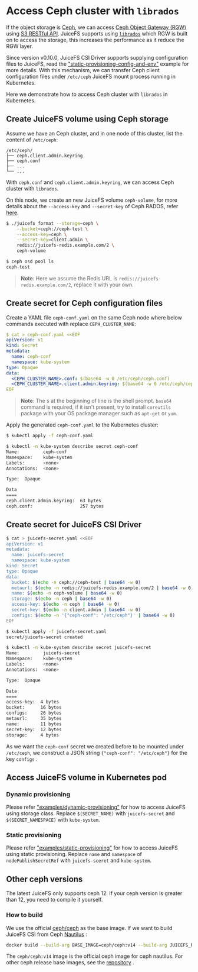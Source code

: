 # Access Ceph cluster with `librados`

If the object storage is [Ceph](https://ceph.io/), we can access [Ceph Object Gateway (RGW)](https://docs.ceph.com/en/latest/radosgw/) using [S3 RESTful API](https://docs.ceph.com/en/latest/radosgw/s3/). JuiceFS supports using [`librados`](https://docs.ceph.com/en/latest/rados/api/librados/) which RGW is built on to access the storage, this increases the performance as it reduce the RGW layer.

Since version v0.10.0, JuiceFS CSI Driver supports supplying configuration files to JuiceFS, read the ["static-provisioning-config-and-env"](../../examples/static-provisioning-config-and-env/) example for more details. With this mechanism, we can transfer Ceph client configuration files under `/etc/ceph` JuiceFS mount process running in Kubernetes.

Here we demonstrate how to access Ceph cluster with `librados` in Kubernetes.

## Create JuiceFS volume using Ceph storage

Assume we have an Ceph cluster, and in one node of this cluster, list the content of `/etc/ceph`:

```
/etc/ceph/
├── ceph.client.admin.keyring
├── ceph.conf
├── ...
└── ...
```

With `ceph.conf` and `ceph.client.admin.keyring`, we can access Ceph cluster with `librados`.

On this node, we create an new JuiceFS volume `ceph-volume`, for more details about the `--access-key` and `--secret-key` of Ceph RADOS, refer [here](https://github.com/juicedata/juicefs/blob/main/docs/en/how_to_setup_object_storage.md#ceph-rados).

```sh
$ ./juicefs format --storage=ceph \
    --bucket=ceph://ceph-test \
    --access-key=ceph \
    --secret-key=client.admin \
    redis://juicefs-redis.example.com/2 \
    ceph-volume

$ ceph osd pool ls
ceph-test
```

> **Note**: Here we assume the Redis URL is `redis://juicefs-redis.example.com/2`, replace it with your own.

## Create secret for Ceph configuration files

Create a YAML file `ceph-conf.yaml` on the same Ceph node where below commands executed with replace `CEPH_CLUSTER_NAME`:

```yaml
$ cat > ceph-conf.yaml <<EOF
apiVersion: v1
kind: Secret
metadata:
  name: ceph-conf
  namespace: kube-system
type: Opaque
data:
  <CEPH_CLUSTER_NAME>.conf: $(base64 -w 0 /etc/ceph/ceph.conf)
  <CEPH_CLUSTER_NAME>.client.admin.keyring: $(base64 -w 0 /etc/ceph/ceph.client.admin.keyring)
EOF
```

> **Note**: The `$` at the beginning of line is the shell prompt. `base64` command is required, if it isn't present, try to install `coreutils` package with your OS package manager such as `apt-get` or `yum`.

Apply the generated `ceph-conf.yaml` to the Kubernetes cluster:

```bash
$ kubectl apply -f ceph-conf.yaml

$ kubectl -n kube-system describe secret ceph-conf
Name:         ceph-conf
Namespace:    kube-system
Labels:       <none>
Annotations:  <none>

Type:  Opaque

Data
====
ceph.client.admin.keyring:  63 bytes
ceph.conf:                  257 bytes
```

## Create secret for JuiceFS CSI Driver

```sh
$ cat > juicefs-secret.yaml <<EOF
apiVersion: v1
metadata:
  name: juicefs-secret
  namespace: kube-system
kind: Secret
type: Opaque
data:
  bucket: $(echo -n ceph://ceph-test | base64 -w 0)
  metaurl: $(echo -n redis://juicefs-redis.example.com/2 | base64 -w 0)
  name: $(echo -n ceph-volume | base64 -w 0)
  storage: $(echo -n ceph | base64 -w 0)
  access-key: $(echo -n ceph | base64 -w 0)
  secret-key: $(echo -n client.admin | base64 -w 0)
  configs: $(echo -n '{"ceph-conf": "/etc/ceph"}' | base64 -w 0)
EOF

$ kubectl apply -f juicefs-secret.yaml
secret/juicefs-secret created

$ kubectl -n kube-system describe secret juicefs-secret
Name:         juicefs-secret
Namespace:    kube-system
Labels:       <none>
Annotations:  <none>

Type:  Opaque

Data
====
access-key:  4 bytes
bucket:      16 bytes
configs:     26 bytes
metaurl:     35 bytes
name:        11 bytes
secret-key:  12 bytes
storage:     4 bytes
```

As we want the `ceph-conf` secret we created before to be mounted under `/etc/ceph`, we construct a JSON string `{"ceph-conf": "/etc/ceph"}` for the key `configs` .

## Access JuiceFS volume in Kubernetes pod

### Dynamic provisioning

Please refer ["examples/dynamic-provisioning"](../../examples/dynamic-provisioning/resources.yaml) for how to access JuiceFS using storage class. Replace `$(SECRET_NAME)` with `juicefs-secret` and `$(SECRET_NAMESPACE)` with `kube-system`.

### Static provisioning

Please refer ["examples/static-provisioning"](../../examples/static-provisioning/resources.yaml) for how to access JuiceFS using static provisioning. Replace `name` and `namespace` of `nodePublishSecretRef` with `juicefs-sceret` and `kube-system`.

## Other ceph versions

The latest JuiceFS only supports ceph 12. If your ceph version is greater than 12, you need to compile it yourself. 

### How to build

We use the official [ceph/ceph](https://hub.docker.com/r/ceph/ceph) as the base image. If we want to build JuiceFS CSI from Ceph [Nautilus](https://docs.ceph.com/en/latest/releases/nautilus/) :

```bash
docker build --build-arg BASE_IMAGE=ceph/ceph:v14 --build-arg JUICEFS_REPO_TAG=v0.16.2 -f ceph.Dockerfile -t juicefs-csi-driver:ceph-nautilus .
```

The `ceph/ceph:v14` image is the official ceph image for ceph nautilus. For other ceph release base images, see the [repository](https://hub.docker.com/r/ceph/ceph) .
